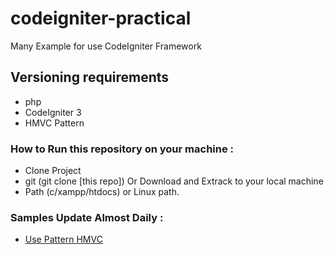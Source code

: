 # codeigniter-practical
Many Example for use CodeIgniter Framework

## Versioning requirements
  - php
  - CodeIgniter 3
  - HMVC Pattern

### How to Run this repository on your machine :
  - Clone Project
  - git (git clone [this repo]) Or Download and Extrack to your local machine
  - Path (c/xampp/htdocs) or Linux path.

### Samples Update Almost Daily :
  - [Use Pattern HMVC ](https://github.com/Ekhel/django-practical/tree/master/application/modules)
